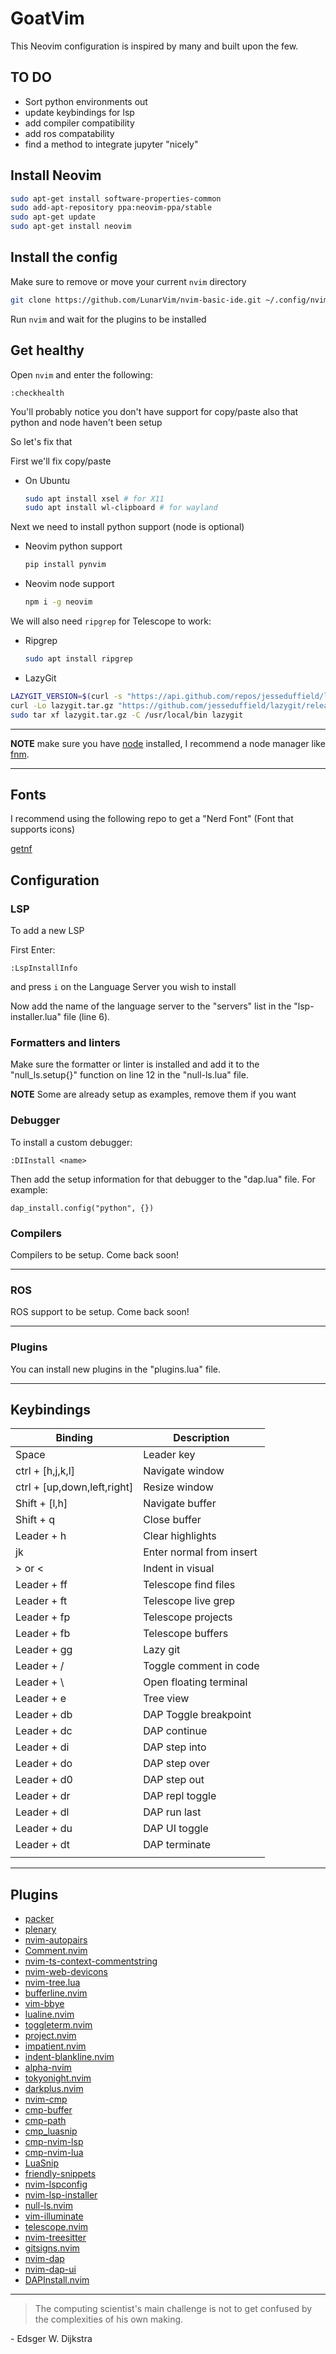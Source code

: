 # GoatVim

This Neovim configuration is inspired by many and built upon the few.


## TO DO
- Sort python environments out
- update keybindings for lsp
- add compiler compatibility
- add ros compatability
- find a method to integrate jupyter "nicely"


## Install Neovim

```sh
sudo apt-get install software-properties-common
sudo add-apt-repository ppa:neovim-ppa/stable
sudo apt-get update
sudo apt-get install neovim
```

## Install the config

Make sure to remove or move your current `nvim` directory

```sh
git clone https://github.com/LunarVim/nvim-basic-ide.git ~/.config/nvim
```

Run `nvim` and wait for the plugins to be installed 


## Get healthy

Open `nvim` and enter the following:

```
:checkhealth
```

You'll probably notice you don't have support for copy/paste also that python and node haven't been setup

So let's fix that

First we'll fix copy/paste

- On Ubuntu

  ```sh
  sudo apt install xsel # for X11
  sudo apt install wl-clipboard # for wayland
  ```

Next we need to install python support (node is optional)

- Neovim python support

  ```sh
  pip install pynvim
  ```

- Neovim node support

  ```sh
  npm i -g neovim
  ```

We will also need `ripgrep` for Telescope to work: 

- Ripgrep

  ```sh
  sudo apt install ripgrep
  ```
- LazyGit
```sh
LAZYGIT_VERSION=$(curl -s "https://api.github.com/repos/jesseduffield/lazygit/releases/latest" | grep -Po '"tag_name": "v\K[0-9.]+')
curl -Lo lazygit.tar.gz "https://github.com/jesseduffield/lazygit/releases/latest/download/lazygit_${LAZYGIT_VERSION}_Linux_x86_64.tar.gz"
sudo tar xf lazygit.tar.gz -C /usr/local/bin lazygit
```

---

**NOTE** make sure you have [node](https://nodejs.org/en/) installed, I recommend a node manager like [fnm](https://github.com/Schniz/fnm).

---


## Fonts

I recommend using the following repo to get a "Nerd Font" (Font that supports icons)

[getnf](https://github.com/ronniedroid/getnf)

## Configuration

### LSP

To add a new LSP

First Enter:

```
:LspInstallInfo
```

and press `i` on the Language Server you wish to install

Now add the name of the language server to the "servers" list in the "lsp-installer.lua" file (line 6).

### Formatters and linters

Make sure the formatter or linter is installed and add it to the "null_ls.setup{}" function on line 12 in the "null-ls.lua" file.

**NOTE** Some are already setup as examples, remove them if you want

### Debugger

To install a custom debugger:
```
:DIInstall <name>
```
Then add the setup information for that debugger to the "dap.lua" file.
For example:
```
dap_install.config("python", {})
```
### Compilers

Compilers to be setup. Come back soon!

---
### ROS

ROS support to be setup. Come back soon!

---

### Plugins

You can install new plugins in the "plugins.lua" file.

---
## Keybindings

| Binding                     | Description              |
|-----------------------------|--------------------------|
| Space                       | Leader key               |
| ctrl + [h,j,k,l]            | Navigate window          |
| ctrl + [up,down,left,right] | Resize window            |
| Shift + [l,h]               | Navigate buffer          |
| Shift + q                   | Close buffer             |
| Leader + h                  | Clear highlights         |
| jk                          | Enter normal from insert |
| > or <                      | Indent in visual         |
| Leader + ff                 | Telescope find files     |
| Leader + ft                 | Telescope live grep      |
| Leader + fp                 | Telescope projects       |
| Leader + fb                 | Telescope buffers        |
| Leader + gg                 | Lazy git                 |
| Leader + /                  | Toggle comment in code   |
| Leader + \                  | Open floating terminal   |
| Leader + e                  | Tree view                |
| Leader + db                 | DAP Toggle breakpoint    |
| Leader + dc                 | DAP continue             |
| Leader + di                 | DAP step into            |
| Leader + do                 | DAP step over            |
| Leader + d0                 | DAP step out             |
| Leader + dr                 | DAP repl toggle          |
| Leader + dl                 | DAP run last             |
| Leader + du                 | DAP UI toggle            |
| Leader + dt                 | DAP terminate            |
|                             |                          |
---
## Plugins

- [packer](https://github.com/wbthomason/packer.nvim)
- [plenary](https://github.com/nvim-lua/plenary.nvim)
- [nvim-autopairs](https://github.com/windwp/nvim-autopairs)
- [Comment.nvim](https://github.com/numToStr/Comment.nvim)
- [nvim-ts-context-commentstring](https://github.com/JoosepAlviste/nvim-ts-context-commentstring)
- [nvim-web-devicons](https://github.com/kyazdani42/nvim-web-devicons)
- [nvim-tree.lua](https://github.com/kyazdani42/nvim-tree.lua)
- [bufferline.nvim](https://github.com/akinsho/bufferline.nvim)
- [vim-bbye](https://github.com/moll/vim-bbye)
- [lualine.nvim](https://github.com/nvim-lualine/lualine.nvim)
- [toggleterm.nvim](https://github.com/akinsho/toggleterm.nvim)
- [project.nvim](https://github.com/ahmedkhalf/project.nvim)
- [impatient.nvim](https://github.com/lewis6991/impatient.nvim)
- [indent-blankline.nvim](https://github.com/lukas-reineke/indent-blankline.nvim)
- [alpha-nvim](https://github.com/goolord/alpha-nvim)
- [tokyonight.nvim](https://github.com/folke/tokyonight.nvim)
- [darkplus.nvim](https://github.com/LunarVim/darkplus.nvim)
- [nvim-cmp](https://github.com/hrsh7th/nvim-cmp)
- [cmp-buffer](https://github.com/hrsh7th/cmp-buffer)
- [cmp-path](https://github.com/hrsh7th/cmp-path)
- [cmp_luasnip](https://github.com/saadparwaiz1/cmp_luasnip)
- [cmp-nvim-lsp](https://github.com/hrsh7th/cmp-nvim-lsp)
- [cmp-nvim-lua](https://github.com/hrsh7th/cmp-nvim-lua)
- [LuaSnip](https://github.com/L3MON4D3/LuaSnip)
- [friendly-snippets](https://github.com/rafamadriz/friendly-snippets)
- [nvim-lspconfig](https://github.com/neovim/nvim-lspconfig)
- [nvim-lsp-installer](https://github.com/williamboman/nvim-lsp-installer)
- [null-ls.nvim](https://github.com/jose-elias-alvarez/null-ls.nvim)
- [vim-illuminate](https://github.com/RRethy/vim-illuminate)
- [telescope.nvim](https://github.com/nvim-telescope/telescope.nvim)
- [nvim-treesitter](https://github.com/nvim-treesitter/nvim-treesitter)
- [gitsigns.nvim](https://github.com/lewis6991/gitsigns.nvim)
- [nvim-dap](https://github.com/mfussenegger/nvim-dap)
- [nvim-dap-ui](https://github.com/rcarriga/nvim-dap-ui)
- [DAPInstall.nvim](https://github.com/ravenxrz/DAPInstall.nvim)

---

> The computing scientist's main challenge is not to get confused by the complexities of his own making. 

\- Edsger W. Dijkstra
